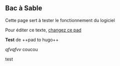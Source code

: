 ## Bac à Sable

Cette page sert à tester le fonctionnement du logiciel

Pour éditer ce texte, [changez ce
pad](https://pad.lamyne.org/GENEPI_2022_BacaSable?both)

**Test** de ++pad to hugo++

*qfvqfvv* coucou

test
